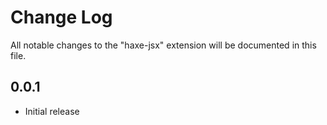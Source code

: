 # Change Log

All notable changes to the "haxe-jsx" extension will be documented in this file.

## 0.0.1

- Initial release

